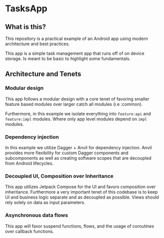 # TasksApp

## What is this? 

This repository is a practical example of an Android app using modern architecture and best
practices.

This app is a simple task management app that runs off of on device storage. Is meant to be basic
to highlight some fundamentals. 

## Architecture and Tenets

### Modular design

This app follows a modular design with a core tenet of favoring smaller feature based modules over 
larger catch all modules (i.e :common). 

Furthermore, in this example we isolate everything into `feature:api` and `feature:impl` modules. 
Where only app level modules depend on `impl` modules. 

### Dependency injection

In this example we utilize Dagger + Anvil for dependency injection. Anvil provides more flexibility
for custom Dagger components and subcomponents as well as creating software scopes that are decoupled 
from Android lifecycles.

### Decoupled UI, Composition over Inheritance

This app utilizes Jetpack Compose for the UI and favors composition over inheritance. Furthermore a 
very important tenet of this codebase is to keep UI and business logic separate and as decoupled as
possible. Views should rely solely on data as input parameters. 

### Asynchronous data flows

This app will favor suspend functions, flows, and the usage of coroutines over callback functions. 